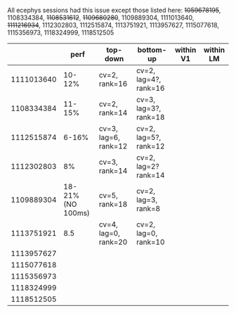 All ecephys sessions had this issue except those listed here: ~~1059678195~~, 1108334384, ~~1108531612~~, ~~1109680280~~, 1109889304, 1111013640, ~~1111216934~~, 1112302803, 1112515874, 1113751921, 1113957627, 1115077618, 1115356973, 1118324999, 1118512505

|            | perf              | top-down             | bottom-up             | within V1 | within LM |
| ---------- | ----------------- | -------------------- | --------------------- | --------- | --------- |
| 1111013640 | 10-12%            | cv=2, rank=16        | cv=2, lag=4?, rank=16 |           |           |
| 1108334384 | 11-15%            | cv=2, rank=14        | cv=3, lag=3?, rank=18 |           |           |
| 1112515874 | 6-16%             | cv=3, lag=6, rank=12 | cv=2, lag=5?, rank=12 |           |           |
| 1112302803 | 8%                | cv=3, rank=14        | cv=2, lag=2? rank=14  |           |           |
| 1109889304 | 18-21% (NO 100ms) | cv=5, rank=18        | cv=2, lag=3, rank=8   |           |           |
| 1113751921 | 8.5               | cv=4, lag=0, rank=20 | cv=2, lag=0, rank=10  |           |           |
| 1113957627 |                   |                      |                       |           |           |
| 1115077618 |                   |                      |                       |           |           |
| 1115356973 |                   |                      |                       |           |           |
| 1118324999 |                   |                      |                       |           |           |
| 1118512505 |                   |                      |                       |           |           |

